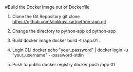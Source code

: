 #Build the Docker Image out of Dockerfile

1. Clone the Git Repository
git clone https://github.com/alokkavilkar/python-app.git

2. Change the directory to python-app
cd python-app

3. Build docker image
docker build -t <docker-username>/app:01 .

4. Login CLI docker
echo "your_password" | docker login -u "your_username" --password-stdin

5. Push to public docker registry
docker push <docker-username>/app:01



